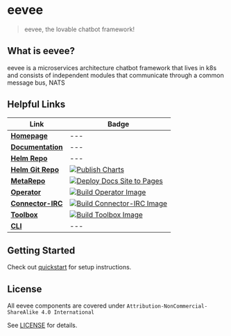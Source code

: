 # eevee

> eevee, the lovable chatbot framework!

## What is eevee?

eevee is a microservices architecture chatbot framework that lives in k8s \
and consists of independent modules that communicate through a common message bus, NATS

## Helpful Links

| **Link** | **Badge**
| --- | ---
| [**Homepage**](https://eevee.bot/)                             | ---
| [**Documentation**](https://eevee.bot/docs)                    | ---
| [**Helm Repo**](https://helm.eevee.bot)                        | ---
| [**Helm Git Repo**](https://github.com/eeveebot/helm)          | [![Publish Charts](https://github.com/eeveebot/helm/actions/workflows/publish-charts.yml/badge.svg?branch=main)](https://github.com/eeveebot/helm/actions/workflows/publish-charts.yml)
| [**MetaRepo**](https://github.com/eeveebot/eevee)              | [![Deploy Docs Site to Pages](https://github.com/eeveebot/eevee/actions/workflows/hugo.yaml/badge.svg?branch=main)](https://github.com/eeveebot/eevee/actions/workflows/hugo.yaml)
| [**Operator**](https://github.com/eeveebot/operator)           | [![Build Operator Image](https://github.com/eeveebot/operator/actions/workflows/build-operator-image.yaml/badge.svg?branch=main)](https://github.com/eeveebot/operator/actions/workflows/build-operator-image.yaml)
| [**Connector-IRC**](https://github.com/eeveebot/connector-irc) | [![Build Connector-IRC Image](https://github.com/eeveebot/connector-irc/actions/workflows/build-connector-irc-image.yaml/badge.svg?branch=main)](https://github.com/eeveebot/connector-irc/actions/workflows/build-connector-irc-image.yaml)
| [**Toolbox**](https://github.com/eeveebot/toolbox)             | [![Build Toolbox Image](https://github.com/eeveebot/toolbox/actions/workflows/build-container-image.yml/badge.svg?branch=main)](https://github.com/eeveebot/toolbox/actions/workflows/build-container-image.yml)
| [**CLI**](https://github.com/eeveebot/cli)                     | ---

## Getting Started

Check out [quickstart](https://eevee.bot/docs/quickstart) for setup instructions.

## License

All eevee components are covered under `Attribution-NonCommercial-ShareAlike 4.0 International`

See [LICENSE](https://github.com/eeveebot/eevee/blob/main/LICENSE) for details.
